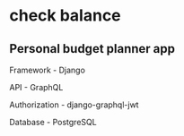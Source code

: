 # check balance

## Personal budget planner app

Framework - Django

API - GraphQL

Authorization - django-graphql-jwt

Database - PostgreSQL
